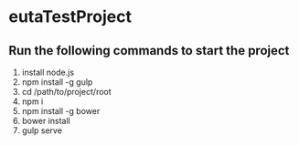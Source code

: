 # eutaTestProject

## Run the following commands to start the project

1. install node.js
2. npm install -g gulp
3. cd /path/to/project/root
4. npm i
5. npm install -g bower
6. bower install
7. gulp serve
